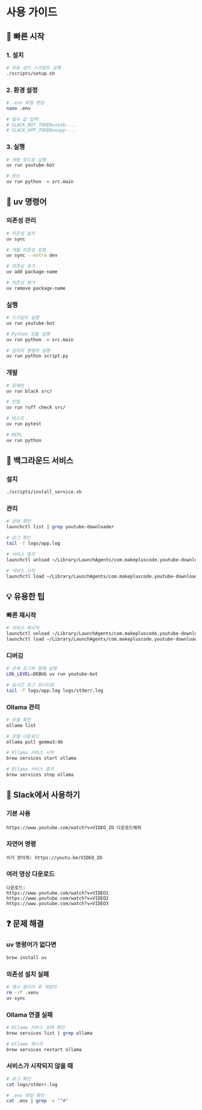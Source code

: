 # 사용 가이드

## 🚀 빠른 시작

### 1. 설치
```bash
# 자동 설치 스크립트 실행
./scripts/setup.sh
```

### 2. 환경 설정
```bash
# .env 파일 편집
nano .env

# 필수 값 입력:
# SLACK_BOT_TOKEN=xoxb-...
# SLACK_APP_TOKEN=xapp-...
```

### 3. 실행
```bash
# 개발 모드로 실행
uv run youtube-bot

# 또는
uv run python -m src.main
```

## 📝 uv 명령어

### 의존성 관리
```bash
# 의존성 설치
uv sync

# 개발 의존성 포함
uv sync --extra dev

# 의존성 추가
uv add package-name

# 의존성 제거
uv remove package-name
```

### 실행
```bash
# 스크립트 실행
uv run youtube-bot

# Python 모듈 실행
uv run python -m src.main

# 임의의 명령어 실행
uv run python script.py
```

### 개발
```bash
# 포매팅
uv run black src/

# 린팅
uv run ruff check src/

# 테스트
uv run pytest

# REPL
uv run python
```

## 🔧 백그라운드 서비스

### 설치
```bash
./scripts/install_service.sh
```

### 관리
```bash
# 상태 확인
launchctl list | grep youtube-downloader

# 로그 확인
tail -f logs/app.log

# 서비스 중지
launchctl unload ~/Library/LaunchAgents/com.makepluscode.youtube-downloader.plist

# 서비스 시작
launchctl load ~/Library/LaunchAgents/com.makepluscode.youtube-downloader.plist
```

## 💡 유용한 팁

### 빠른 재시작
```bash
# 서비스 재시작
launchctl unload ~/Library/LaunchAgents/com.makepluscode.youtube-downloader.plist && \
launchctl load ~/Library/LaunchAgents/com.makepluscode.youtube-downloader.plist
```

### 디버깅
```bash
# 상세 로그와 함께 실행
LOG_LEVEL=DEBUG uv run youtube-bot

# 실시간 로그 모니터링
tail -f logs/app.log logs/stderr.log
```

### Ollama 관리
```bash
# 모델 확인
ollama list

# 모델 다운로드
ollama pull gemma3:4b

# Ollama 서비스 시작
brew services start ollama

# Ollama 서비스 중지
brew services stop ollama
```

## 🎯 Slack에서 사용하기

### 기본 사용
```
https://www.youtube.com/watch?v=VIDEO_ID 다운로드해줘
```

### 자연어 명령
```
이거 받아줘: https://youtu.be/VIDEO_ID
```

### 여러 영상 다운로드
```
다운로드:
https://www.youtube.com/watch?v=VIDEO1
https://www.youtube.com/watch?v=VIDEO2
https://www.youtube.com/watch?v=VIDEO3
```

## ❓ 문제 해결

### uv 명령어가 없다면
```bash
brew install uv
```

### 의존성 설치 실패
```bash
# 캐시 클리어 후 재설치
rm -rf .venv
uv sync
```

### Ollama 연결 실패
```bash
# Ollama 서비스 상태 확인
brew services list | grep ollama

# Ollama 재시작
brew services restart ollama
```

### 서비스가 시작되지 않을 때
```bash
# 로그 확인
cat logs/stderr.log

# .env 파일 확인
cat .env | grep -v "^#"
```

